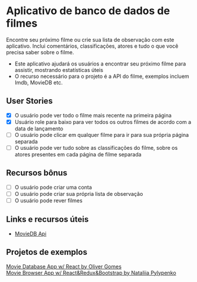# Aplicativo de banco de dados de filmes

Encontre seu próximo filme ou crie sua lista de observação com este aplicativo. Inclui comentários, classificações, atores e tudo o que você precisa saber sobre o filme.

- Este aplicativo ajudará os usuários a encontrar seu próximo filme para assistir, mostrando estatísticas úteis
- O recurso necessário para o projeto é a API do filme, exemplos incluem Imdb, MovieDB etc.

## User Stories

- [x] O usuário pode ver todo o filme mais recente na primeira página
- [x] Usuário role para baixo para ver todos os outros filmes de acordo com a data de lançamento
- [ ] O usuário pode clicar em qualquer filme para ir para sua própria página separada
- [ ] O usuário pode ver tudo sobre as classificações do filme, sobre os atores presentes em cada página de filme separada

## Recursos bônus

- [ ] O usuário pode criar uma conta
- [ ] O usuário pode criar sua própria lista de observação
- [ ] O usuário pode rever filmes

## Links e recursos úteis

-   [MovieDB Api](https://developers.themoviedb.org/3)

## Projetos de exemplos

[Movie Database App w/ React by Oliver Gomes](http://phobic-heat.surge.sh/)  
[Movie Browser App w/ React&Redux&Bootstrap by Nataliia Pylypenko](https://api-cinema-10d15.firebaseapp.com/)
